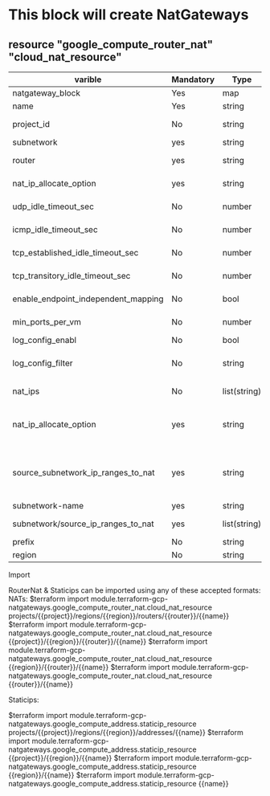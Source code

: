 # This block will create NatGateways

## resource "google_compute_router_nat" "cloud_nat_resource"

| varible               | Mandatory   | Type   |       Description  |
|-----------------------|-------------|--------|--------------------|
| natgateway_block      | Yes         | map    | Its a parent object                                                                                                                   |
| name                  | Yes         | string | Describe the name of the natgateway                                                                                                     |
| project_id            | No          | string | Under which organisation or project we have to create it
| subnetwork            | yes         | string | which subnetwork we have to create it
| router                | yes         | string | The name of the Cloud Router in which this NAT will be configured.
| nat_ip_allocate_option| yes         | string | Two allowed values with AUTO_ONLY or MANUAL_ONLY       nat_ip_allocate_option
| udp_idle_timeout_sec  | No          | number | Timeout (in seconds) for UDP connections. Defaults to 30s if not set.
| icmp_idle_timeout_sec | No          | number | Timeout (in seconds) for ICMP connections. Defaults to 30s if not set.
|tcp_established_idle_timeout_sec| No | number | Timeout (in seconds) for TCP established connections. Defaults to 1200s if not set.
|tcp_transitory_idle_timeout_sec| No  | number | Timeout (in seconds) for TCP transitory connections. Defaults to 30s if not set.
|enable_endpoint_independent_mapping| No|bool  | Specifies if endpoint independent mapping is enabled.
| min_ports_per_vm      | No          | number | Minimum number of ports allocated to a VM from this NAT.
| log_config_enabl      | No          | bool   | Indicates whether or not to export logs
| log_config_filter     | No          | string | Specifies the desired filtering of logs on this NAT. Possible values are ERRORS_ONLY, TRANSLATIONS_ONLY, and ALL
| nat_ips               | No          |list(string)|Self-links of NAT IPs. Only valid if natIpAllocateOption is set to MANUAL_ONLY.
| nat_ip_allocate_option| yes         | string | Valid values are AUTO_ONLY for only allowing NAT IPs allocated by Google Cloud Platform, or MANUAL_ONLY for only user-allocated NAT IP addresses
| source_subnetwork_ip_ranges_to_nat|yes|string| How NAT should be configured per Subnetwork. Possible values are ALL_SUBNETWORKS_ALL_IP_RANGES, ALL_SUBNETWORKS_ALL_PRIMARY_IP_RANGES, and LIST_OF_SUBNETWORKS
| subnetwork-name       | yes         | string | (Required) Self-link of subnetwork to NAT
| subnetwork/source_ip_ranges_to_nat|yes|list(string)| List of options for which source IPs in the subnetwork should have NAT enabled.
| prefix                | No          | string | It is the prefix attached to project name                                                                                            |
| region                | No          | string | In which region we have to create it

Import

RouterNat & Staticips can be imported using any of these accepted formats:
NATs:
$terraform import module.terraform-gcp-natgateways.google_compute_router_nat.cloud_nat_resource projects/{{project}}/regions/{{region}}/routers/{{router}}/{{name}}
$terraform import module.terraform-gcp-natgateways.google_compute_router_nat.cloud_nat_resource {{project}}/{{region}}/{{router}}/{{name}}
$terraform import module.terraform-gcp-natgateways.google_compute_router_nat.cloud_nat_resource {{region}}/{{router}}/{{name}}
$terraform import module.terraform-gcp-natgateways.google_compute_router_nat.cloud_nat_resource {{router}}/{{name}}

Staticips:

$terraform import module.terraform-gcp-natgateways.google_compute_address.staticip_resource projects/{{project}}/regions/{{region}}/addresses/{{name}}
$terraform import module.terraform-gcp-natgateways.google_compute_address.staticip_resource {{project}}/{{region}}/{{name}}
$terraform import module.terraform-gcp-natgateways.google_compute_address.staticip_resource {{region}}/{{name}}
$terraform import module.terraform-gcp-natgateways.google_compute_address.staticip_resource {{name}}
